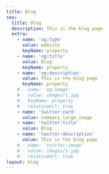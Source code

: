```yaml
---
title: Blog
seo:
  title: Blog
  description: This is the blog page
  extra:
    - name: 'og:type'
      value: website
      keyName: property
    - name: 'og:title'
      value: Blog
      keyName: property
    - name: 'og:description'
      value: This is the blog page
      keyName: property
    # - name: 'og:image'
    #   value: images/1.jpg
    #   keyName: property
    #   relativeUrl: true
    - name: 'twitter:card'
      value: summary_large_image
    - name: 'twitter:title'
      value: Blog
    - name: 'twitter:description'
      value: This is the blog page
    # - name: 'twitter:image'
    #   value: images/1.jpg
    #   relativeUrl: true
layout: blog
---
```


